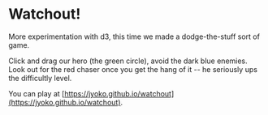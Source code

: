 # Watchout!

More experimentation with d3, this time we made a dodge-the-stuff sort of game.

Click and drag our hero (the green circle), avoid the dark blue enemies. Look out for the red chaser once you get the hang of it -- he seriously ups the difficultly level.

You can play at [https://jyoko.github.io/watchout](https://jyoko.github.io/watchout).
